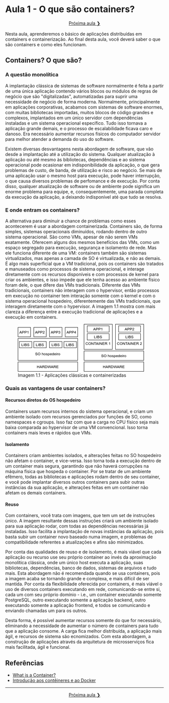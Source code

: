 # Aula 1 - O que são containers?
<center><a href="../aula02">Próxima aula ❯</a></center>
<br/>
Nesta aula, aprenderemos o básico de aplicações distribuídas em containers e containerização. Ao final desta aula, você deverá saber o que são containers e como eles funcionam. 

## Containers? O que são?
### A questão monolítica
A implantação clássica de sistemas de software normalmente é feita a partir de uma única aplicação contendo vários blocos ou módulos de regras de negócio que são "digitalizadas", automatizadas para suprir uma necessidade de negócio de forma moderna. Normalmente, principalmente em aplicações corporativas, acabamos com sistemas de software enormes, com muitas bibliotecas importadas, muitos blocos de código grandes e complexos, implantados em um único servidor com dependências instaladas e um sistema operacional específico. Tudo isso tornava a aplicação grande demais, e o processo de escalabilidade ficava caro e danoso. Era necessário aumentar recursos físicos do computador servidor para melhor atender a demanda do uso do software.

Existem diversas desvantagens nesta abordagem de software, que vão desde a implantação até a utilização do sistema. Qualquer atualização à aplicação ou até mesmo às bibliotecas, dependências e ao sistema operacional pode ocasionar em indisponibilidade da aplicação, o que gera problemas de custo, de banda, de utilização e risco ao negócio. Se mais de uma aplicação usar o mesmo host para execução, pode haver interrupção, o que causa diversos problemas de perfomance e de execução. Por conta disso, qualquer atualização de software ou de ambiente pode significa um enorme problema para equipe, e, consequentemente, uma parada completa da execução da aplicação, a deixando indisponível até que tudo se resolva. 

### E onde entram os containers?
A alternativa para diminuir a chance de problemas como esses acontecerem é usar a abordagem containerizada. Containers são, de forma simples, sistemas operacionais diminuídos, rodando dentro de outro sistema operacional. São como VMs, apesar de não serem VMs exatamente. Oferecem alguns dos mesmos benefícios das VMs, como um espaço segregado para execução, segurança e isolamento de rede. Mas ele funciona diferente de uma VM: containers também são sistemas virtualizados, mas apenas a camada de SO é virtualizada, e não as demais. É algo mais superficial que a VM tradicional, pois os containers são tratados e manuseados como processos de sistema operacional, e interage diretamente com os recursos disponíveis e com processos de kernel para criar os ambientes, e isso impede que ele tenha acesso ao ambiente físico foram dele, o que difere das VMs tradicionais. Diferente das VMs tradicionais, containers não interagem com o hypervisor, então processos em execução no container tem interação somente com o kernel e com o sistema operacional hospedeiro, diferentemente das VMs tradicionais, que interagem diretamente com o hypervisor. A imagem 1.1 mostra com mais clareza a diferença entre a execução tradicional de aplicações e a execução em containers.

<figure>
  <img src="imagens/container-virtualmachine.png" alt="Imagem 1.1"/>
  <figcaption>Imagem 1.1 - Aplicações clássicas e containerizadas</figcaption>
</figure>

### Quais as vantagens de usar containers?
#### Recursos diretos do OS hospedeiro
Containers usam recursos internos do sistema operacional, e criam um ambiente isolado com recursos gerenciados por funções de SO, como namespaces e cgroups. Isso faz com que a carga no CPU físico seja mais baixa comparada ao hypervisor de uma VM convencional. Isso torna containers mais leves e rápidos que VMs.

#### Isolamento
Containers criam ambientes isolados, e alterações feitas no SO hospedeiro não afetam o container, e vice-versa. Isso torna toda a execução dentro de um container mais segura, garantindo que não haverá corrupções na máquina física que hospeda o container. Por se tratar de um ambiente efêmero, todas as bibliotecas e aplicações rodam dentro de seu container, e você pode implantar diversos outros containers para subir outras instâncias da sua aplicação, e alterações feitas em um container não afetam os demais containers.

#### Reuso
Com containers, você trata com imagens, que tem um set de instruções único. A imagem resultante dessas instruções criará um ambiente isolado para sua aplicação rodar, com todas as dependências necessárias já instaladas. Isso facilita a implantação de novas instâncias da aplicação, pois basta subir um container novo baseado numa imagem, e problemas de compatibilidade referentes a atualizações e afins são minimizados.

Por conta das qualidades de reuso e de isolamento, é mais viável que cada aplicação ou recurso use seu próprio container ao invés da aproximação monolítica clássica, onde um único host executa a aplicação, suas bibliotecas, dependências, banco de dados, sistemas de arquivos e tudo mais. Esta abordagem não é recomendada quando se usa containers, pois a imagem acaba se tornando grande e complexa, e mais difícil de ser mantida. Por conta da flexibilidade oferecida por containers, é mais viável o uso de diversos containers executando em rede, comunicando-se entre si, cada um com seu próprio domínio - i.e., um container executando somente PostgreSQL, outro executando somente a aplicação backend, outro executando somente a aplicação frontend, e todos se comunicando e enviando chamadas um para os outros. 

Desta forma, é possível aumentar recursos somente do que for necessário, eliminando a necessidade de aumentar o número de containers para tudo que a aplicação consome. A carga fica melhor distribuída, a aplicação mais ágil, e recursos de sistema são ecnomizados. Com esta abordagem, a construção de aplicações através da arquitetura de microsserviços fica mais facilitada, ágil e funcional.

## Referências
* [What is a Container?](https://www.docker.com/resources/what-container)
* [Introdução aos contêineres e ao Docker](https://docs.microsoft.com/pt-br/dotnet/architecture/microservices/container-docker-introduction/)

----
<center><a href="../aula02">Próxima aula ❯</a></center>